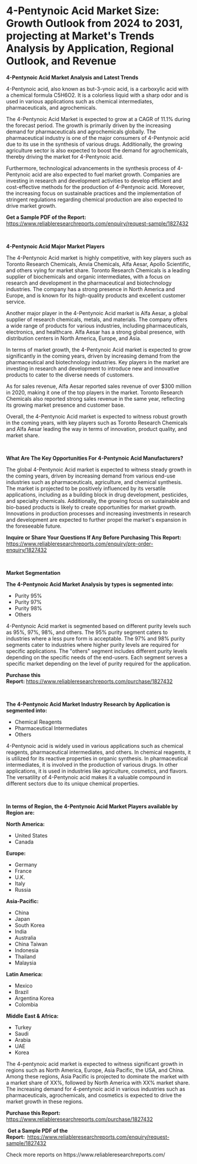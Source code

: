 <p><h1>4-Pentynoic Acid Market Size: Growth Outlook from 2024 to 2031, projecting at Market's Trends Analysis by Application, Regional Outlook, and Revenue</h1></p><p><strong>4-Pentynoic Acid Market Analysis and Latest Trends</strong></p>
<p><p>4-Pentynoic acid, also known as but-3-ynoic acid, is a carboxylic acid with a chemical formula C5H6O2. It is a colorless liquid with a sharp odor and is used in various applications such as chemical intermediates, pharmaceuticals, and agrochemicals.</p><p>The 4-Pentynoic Acid Market is expected to grow at a CAGR of 11.1% during the forecast period. The growth is primarily driven by the increasing demand for pharmaceuticals and agrochemicals globally. The pharmaceutical industry is one of the major consumers of 4-Pentynoic acid due to its use in the synthesis of various drugs. Additionally, the growing agriculture sector is also expected to boost the demand for agrochemicals, thereby driving the market for 4-Pentynoic acid.</p><p>Furthermore, technological advancements in the synthesis process of 4-Pentynoic acid are also expected to fuel market growth. Companies are investing in research and development activities to develop efficient and cost-effective methods for the production of 4-Pentynoic acid. Moreover, the increasing focus on sustainable practices and the implementation of stringent regulations regarding chemical production are also expected to drive market growth.</p></p>
<p><strong>Get a Sample PDF of the Report:&nbsp;</strong> <a href="https://www.reliableresearchreports.com/enquiry/request-sample/1827432">https://www.reliableresearchreports.com/enquiry/request-sample/1827432</a></p>
<p>&nbsp;</p>
<p><strong>4-Pentynoic Acid Major Market Players</strong></p>
<p><p>The 4-Pentynoic Acid market is highly competitive, with key players such as Toronto Research Chemicals, Anvia Chemicals, Alfa Aesar, Apollo Scientific, and others vying for market share. Toronto Research Chemicals is a leading supplier of biochemicals and organic intermediates, with a focus on research and development in the pharmaceutical and biotechnology industries. The company has a strong presence in North America and Europe, and is known for its high-quality products and excellent customer service.</p><p>Another major player in the 4-Pentynoic Acid market is Alfa Aesar, a global supplier of research chemicals, metals, and materials. The company offers a wide range of products for various industries, including pharmaceuticals, electronics, and healthcare. Alfa Aesar has a strong global presence, with distribution centers in North America, Europe, and Asia.</p><p>In terms of market growth, the 4-Pentynoic Acid market is expected to grow significantly in the coming years, driven by increasing demand from the pharmaceutical and biotechnology industries. Key players in the market are investing in research and development to introduce new and innovative products to cater to the diverse needs of customers.</p><p>As for sales revenue, Alfa Aesar reported sales revenue of over $300 million in 2020, making it one of the top players in the market. Toronto Research Chemicals also reported strong sales revenue in the same year, reflecting its growing market presence and customer base.</p><p>Overall, the 4-Pentynoic Acid market is expected to witness robust growth in the coming years, with key players such as Toronto Research Chemicals and Alfa Aesar leading the way in terms of innovation, product quality, and market share.</p></p>
<p>&nbsp;</p>
<p><strong>What Are The Key Opportunities For 4-Pentynoic Acid Manufacturers?</strong></p>
<p><p>The global 4-Pentynoic Acid market is expected to witness steady growth in the coming years, driven by increasing demand from various end-use industries such as pharmaceuticals, agriculture, and chemical synthesis. The market is projected to be positively influenced by its versatile applications, including as a building block in drug development, pesticides, and specialty chemicals. Additionally, the growing focus on sustainable and bio-based products is likely to create opportunities for market growth. Innovations in production processes and increasing investments in research and development are expected to further propel the market's expansion in the foreseeable future.</p></p>
<p><strong>Inquire or Share Your Questions If Any Before Purchasing This Report:</strong> <a href="https://www.reliableresearchreports.com/enquiry/pre-order-enquiry/1827432">https://www.reliableresearchreports.com/enquiry/pre-order-enquiry/1827432</a></p>
<p>&nbsp;</p>
<p><strong>Market Segmentation</strong></p>
<p><strong>The 4-Pentynoic Acid Market Analysis by types is segmented into:</strong></p>
<p><ul><li>Purity 95%</li><li>Purity 97%</li><li>Purity 98%</li><li>Others</li></ul></p>
<p><p>4-Pentynoic Acid market is segmented based on different purity levels such as 95%, 97%, 98%, and others. The 95% purity segment caters to industries where a less pure form is acceptable. The 97% and 98% purity segments cater to industries where higher purity levels are required for specific applications. The "others" segment includes different purity levels depending on the specific needs of the end-users. Each segment serves a specific market depending on the level of purity required for the application.</p></p>
<p><strong>Purchase this Report:&nbsp;</strong><a href="https://www.reliableresearchreports.com/purchase/1827432">https://www.reliableresearchreports.com/purchase/1827432</a></p>
<p>&nbsp;</p>
<p><strong>The 4-Pentynoic Acid Market Industry Research by Application is segmented into:</strong></p>
<p><ul><li>Chemical Reagents</li><li>Pharmaceutical Intermediates</li><li>Others</li></ul></p>
<p><p>4-Pentynoic acid is widely used in various applications such as chemical reagents, pharmaceutical intermediates, and others. In chemical reagents, it is utilized for its reactive properties in organic synthesis. In pharmaceutical intermediates, it is involved in the production of various drugs. In other applications, it is used in industries like agriculture, cosmetics, and flavors. The versatility of 4-Pentynoic acid makes it a valuable compound in different sectors due to its unique chemical properties.</p></p>
<p>&nbsp;</p>
<p><strong>In terms of Region, the 4-Pentynoic Acid Market Players available by Region are:</strong></p>
<p>
    <p> <strong> North America: </strong>
        <ul>
            <li>United States</li>
            <li>Canada</li>
        </ul>
        </p> 
    <p> <strong> Europe: </strong>
        <ul>
            <li>Germany</li>
            <li>France</li>
            <li>U.K.</li>
            <li>Italy</li>
            <li>Russia</li>
        </ul>
        </p> 
    <p> <strong> Asia-Pacific: </strong>
        <ul>
            <li>China</li>
            <li>Japan</li>
            <li>South Korea</li>
            <li>India</li>
            <li>Australia</li>
            <li>China Taiwan</li>
            <li>Indonesia</li>
            <li>Thailand</li>
            <li>Malaysia</li>
        </ul>
        </p> 
    <p> <strong> Latin America: </strong>
        <ul>
            <li>Mexico</li>
            <li>Brazil</li>
            <li>Argentina Korea</li>
            <li>Colombia</li>
        </ul>
        </p> 
    <p> <strong> Middle East & Africa: </strong>
        <ul>
            <li>Turkey</li>
            <li>Saudi</li>
            <li>Arabia</li>
            <li>UAE</li>
            <li>Korea</li>
        </ul>
    </p>
    </p>
<p><p>The 4-pentynoic acid market is expected to witness significant growth in regions such as North America, Europe, Asia Pacific, the USA, and China. Among these regions, Asia Pacific is projected to dominate the market with a market share of XX%, followed by North America with XX% market share. The increasing demand for 4-pentynoic acid in various industries such as pharmaceuticals, agrochemicals, and cosmetics is expected to drive the market growth in these regions.</p></p>
<p><strong>Purchase this Report: </strong><a href="https://www.reliableresearchreports.com/purchase/1827432">https://www.reliableresearchreports.com/purchase/1827432</a></p>
<p>&nbsp;<strong>Get a Sample PDF of the Report:&nbsp;&nbsp;</strong><a href="https://www.reliableresearchreports.com/enquiry/request-sample/1827432">https://www.reliableresearchreports.com/enquiry/request-sample/1827432</a></p>
<p><strong></strong></p>
<p>Check more reports on https://www.reliableresearchreports.com/</p>